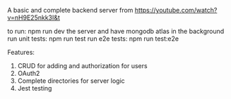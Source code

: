 A basic and complete backend server from https://youtube.com/watch?v=nH9E25nkk3I&t

to run: npm run dev the server and have mongodb atlas in the background 
run unit tests: npm run test
run e2e tests: npm run test:e2e

Features:

1. CRUD for adding and authorization for users
2. OAuth2
3. Complete directories for server logic
4. Jest testing
